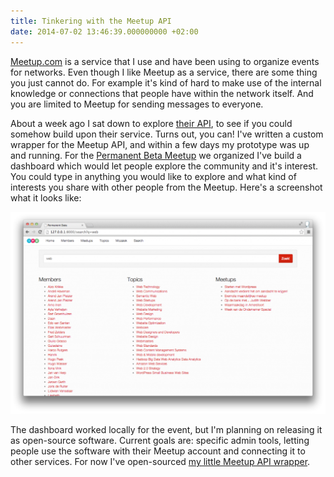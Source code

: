 ```yaml
---
title: Tinkering with the Meetup API
date: 2014-07-02 13:46:39.000000000 +02:00
---
```

[Meetup.com](http://meetup.com/) is a service that I use and have been using to organize events for networks. Even though I like Meetup as a service, there are some thing you just cannot do. For example it's kind of hard to make use of the internal knowledge or connections that people have within the network itself. And you are limited to Meetup for sending messages to everyone.

About a week ago I sat down to explore [their API](http://www.meetup.com/meetup_api/), to see if you could somehow build upon their service. Turns out, you can! I've written a custom wrapper for the Meetup API, and within a few days my prototype was up and running. For the [Permanent Beta Meetup](http://meetup.com/PermanentBeta/) we organized I've build a dashboard which would let people explore the community and it's interest. You could type in anything you would like to explore and what kind of interests you share with other people from the Meetup. Here's a screenshot what it looks like:

![Screen Shot 2014-07-02 at 11.17.07 AM](/img/Screen-Shot-2014-07-02-at-11.17.07-AM-1024x657.png)

The dashboard worked locally for the event, but I'm planning on releasing it as open-source software. Current goals are: specific admin tools, letting people use the software with their Meetup account and connecting it to other services. For now I've open-sourced [my little Meetup API wrapper](https://github.com/jplattel/PyMeetup).